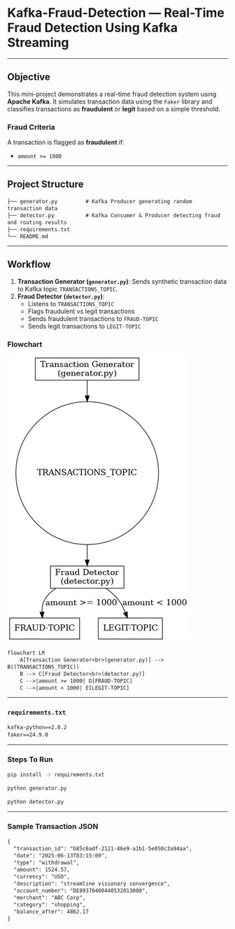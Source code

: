 # Kafka-Fraud-Detection — Real-Time Fraud Detection Using Kafka Streaming
---
## Objective

This mini-project demonstrates a real-time fraud detection system using **Apache Kafka**. It simulates transaction data using the `Faker` library and classifies transactions as **fraudulent** or **legit** based on a simple threshold.

###  Fraud Criteria

A transaction is flagged as **fraudulent** if:
- `amount >= 1000`

---

##  Project Structure
```text
├── generator.py         # Kafka Producer generating random transaction data
├── detector.py          # Kafka Consumer & Producer detecting fraud and routing results
├── requirements.txt
└── README.md
```

---

##  Workflow

1. **Transaction Generator (`generator.py`)**: Sends synthetic transaction data to Kafka topic `TRANSACTIONS_TOPIC`.
2. **Fraud Detector (`detector.py`)**:
    - Listens to `TRANSACTIONS_TOPIC`
    - Flags fraudulent vs legit transactions
    - Sends fraudulent transactions to `FRAUD-TOPIC`
    - Sends legit transactions to `LEGIT-TOPIC`

###  Flowchart
![Kafka Fraud Detection Workflow](kafka_fraud_workflow.png)

```mermaid
flowchart LR
    A[Transaction Generator<br>(generator.py)] --> B((TRANSACTIONS_TOPIC))
    B --> C[Fraud Detector<br>(detector.py)]
    C -->|amount >= 1000| D[FRAUD-TOPIC]
    C -->|amount < 1000| E[LEGIT-TOPIC]
```

---

### `requirements.txt`

```txt
kafka-python==2.0.2
faker==24.9.0
```
---
### Steps To Run
```bash
pip install -r requirements.txt
```
```bash
python generator.py
```
```bash
python detector.py
```
--- 
### Sample Transaction JSON

```text
{
  "transaction_id": "b85c6adf-2121-46e9-a1b1-5e050c3a94aa",
  "date": "2025-06-13T03:15:09",
  "type": "withdrawal",
  "amount": 1524.57,
  "currency": "USD",
  "description": "streamline visionary convergence",
  "account_number": "DE89370400440532013000",
  "merchant": "ABC Corp",
  "category": "shopping",
  "balance_after": 4862.17
}
```
